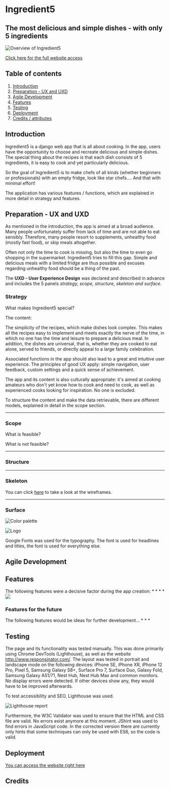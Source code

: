 # Ingredient5
## The most delicious and simple dishes - with only 5 ingredients


![Overview of Ingredient5](./ "Overview of Ingredient5")

[Click here for the full website access]()



## Table of contents
1. [Introduction](#introduction) 
2. [Preparation - UX and UXD](#preparation)
3. [Agile Development](#agile)
4. [Features](#features)
5. [Testing](#testing)
6. [Deployment](#deployment) 
7. [Credits / attributes](#credits) 



## Introduction 
Ingredient5 is a django web app that is all about cooking. 
In the app, users have the opportunity to choose and recreate delicious and simple dishes. 
The special thing about the recipes is that each dish consists of 5 ingredients, it is easy to cook and yet particularly delicious. 


So the goal of Ingredient5 is to make chefs of all kinds (whether beginners or professionals) with an empty fridge, look like star chefs.... And that with minimal effort!


The application has various features / functions, which are explained in more detail in strategy and features.

## Preparation - UX and UXD
As mentioned in the introduction, the app is aimed at a broad audience. Many people unfortunately suffer from lack of time and are not able to eat sensibly. Therefore, many people resort to supplements, unhealthy food (mostly fast food), or skip meals altogether. 

Often not only the time to cook is missing, but also the time to even go shopping in the supermarket. Ingredient5 tries to fill this gap. Simple and delicious meals with a limited fridge are thus possible and excuses regarding unhealthy food should be a thing of the past.


The **UXD - User Experience Design** was declared and described in advance and includes the 5 panels *strategy, scope, structure, skeleton and surface*. 

### Strategy 
What makes Ingredient5 special? 

The content:

The simplicity of the recipes, which make dishes look complex. This makes all the recipes easy to implement and meets exactly the nerve of the time, in which no one has the time and leisure to prepare a delicious meal. In addition, the dishes are universal, that is, whether they are cooked to eat alone, served to friends, or directly appeal to a large family celebration.


Associated functions in the app should also lead to a great and intuitive user experience. 
The principles of good UX apply: simple navigation, user feedback, custom settings and a quick sense of achievement. 

The app and its content is also culturally appropriate: it's aimed at cooking amateurs who don't yet know how to cook and need to cook, as well as experienced cooks looking for inspiration. No one is excluded. 

To structure the content and make the data retrievable, there are different models, explained in detail in the scope section.

---
### Scope 
What is feasible? 



What is not feasible? 

--- 
### Structure 


---
### Skeleton 


You can click [here](./assets/uxd/wireframe.png) to take a look at the wireframes.

---
### Surface

![Color palette](./ "Color palette")


![Logo](./ "Logo")

Google Fonts was used for the typography. The font is used for headlines and titles, the font is used for everything else.

## Agile Development



## Features
The following features were a decisive factor during the app creation: 
* 
* 
* 
* 
![](./ "")


### Features for the future 
The following features would be ideas for further development...
* 
* 
* 



## Testing 

The page and its functionality was tested manually. This was done primarily using Chrome DevTools (Lighthouse), as well as the website http://www.responsinator.com/.
The layout was tested in portrait and landscape mode on the following devices: iPhone SE, iPhone XR, iPhone 12 Pro, Pixel 5, Samsung Galaxy S8+, Surface Pro 7, Surface Duo, Galaxy Fold, Samsung Galaxy A51/71, Nest Hub, Nest Hub Max and common monitors. No display errors were detected. If other devices show any, they would have to be improved afterwards. 

To test accessibility and SEO, Lighthouse was used. 

![Lighthouse report](./assets/uxd/lighthouse-report.png "Lighthouse report")


Furthermore, the W3C Validator was used to ensure that the HTML and CSS file are valid. No errors exist anymore at this moment. JShint was used to find errors in JavaScript code. In the corrected version there are currently only hints that some techniques can only be used with ES6, so the code is valid.

## Deployment 

[You can access the website right here](https://)


## Credits
